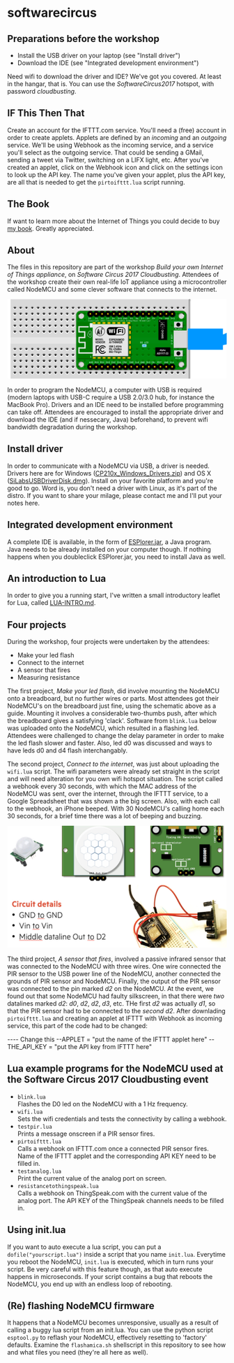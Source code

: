 # softwarecircus
## Preparations before the workshop
* Install the USB driver on your laptop (see "Install driver")
* Download the IDE (see "Integrated development environment")  

Need wifi to download the driver and IDE? We've got you covered. At least in the hangar, that is. You can use the _SoftwareCircus2017_ hotspot, with password _cloudbusting_.

## IF This Then That
Create an account for the IFTTT.com service. You'll need a (free) account in order to create applets. Applets are defined by an _incoming_ and an _outgoing_ service. We'll be using Webhook as the incoming service, and a service you'll select as the outgoing service. That could be sending a GMail, sending a tweet via Twitter, switching on a LIFX light, etc. After you've created an applet, click on the Webhook icon and click on the settings icon to look up the API key. The name you've given your applet, plus the API key, are all that is needed to get the `pirtoifttt.lua` script running.

## The Book
If want to learn more about the Internet of Things you could decide to buy [my book](https://www.bol.com/nl/p/zelf-iot-toepassing-maken-alledaagse-voorwerpen-probleemloos-met-internet-of-things-verbinden/9200000074414682/?suggestionType=featured_product&suggestedFor=zelf%20een%20i&originalSearchContext=media_all&originalSection=main). Greatly appreciated.

## About  
The files in this repository are part of the workshop *Build your own Internet of Things appliance*, on *Software Circus 2017 Cloudbusting*. Attendees of the workshop create their own real-life IoT appliance using a microcontroller called NodeMCU and some clever software that connects to the internet.

![Image of a NodeMCU on a breadboard](https://github.com/rudiniemeijer/softwarecircus/blob/master/nodemcu-on-breadboard.jpg)

In order to program the NodeMCU, a computer with USB is required (modern laptops with USB-C require a USB 2.0/3.0 hub, for instance the MacBook Pro). Drivers and an IDE need to be installed before programming can take off. Attendees are encouraged to install the appropriate driver and download the IDE (and if nessecary, Java) beforehand, to prevent wifi bandwidth degradation during the workshop.

## Install driver
In order to communicate with a NodeMCU via USB, a driver is needed. Drivers here are for Windows ([CP210x_Windows_Drivers.zip](https://github.com/rudiniemeijer/softwarecircus/blob/master/CP210x_Windows_Drivers.zip)) and OS X ([SiLabsUSBDriverDisk.dmg](https://github.com/rudiniemeijer/softwarecircus/blob/master/SiLabsUSBDriverDisk.dmg)). Install on your favorite platform and you're good to go. Word is, you don't need a driver with Linux, as it's part of the distro. If you want to share your milage, please contact me and I'll put your notes here.

## Integrated development environment
A complete IDE is available, in the form of [ESPlorer.jar](https://github.com/rudiniemeijer/softwarecircus/blob/master/ESPlorer.jar), a Java program. Java needs to be already installed on your computer though. If nothing happens when you doubleclick ESPlorer.jar, you need to install Java as well.

## An introduction to Lua
In order to give you a running start, I've written a small introductory leaflet for Lua, called [LUA-INTRO.md](https://github.com/rudiniemeijer/softwarecircus/blob/master/LUA-INTRO.md).

## Four projects
During the workshop, four projects were undertaken by the attendees:
* Make your led flash
* Connect to the internet
* A sensor that fires
* Measuring resistance

The first project, _Make your led flash_, did involve mounting the NodeMCU onto a breadboard, but no further wires or parts. Most attendees got their NodeMCU's on the breadboard just fine, using the schematic above as a guide. Mounting it involves a considerable two-thumbs push, after which the breadboard gives a satisfying 'clack'. Software from `blink.lua` below was uploaded onto the NodeMCU, which resulted in a flashing led. Attendees were challenged to change the delay parameter in order to make the led flash slower and faster. Also, led d0 was discussed and ways to have leds d0 and d4 flash interchangably.

The second project, _Connect to the internet_, was just about uploading the `wifi.lua` script. The wifi parameters were already set straight in the script and will need alteration for you own wifi hotspot situation. The script called a webhook every 30 seconds, with which the MAC address of the NodeMCU was sent, over the internet, through the IFTTT service, to a Google Spreadsheet that was shown a the big screen. Also, with each call to the webhook, an iPhone beeped. With 30 NodeMCU's calling home each 30 seconds, for a brief time there was a lot of beeping and buzzing.

![Image of a PIR sensor connected to a NodeMCU](https://github.com/rudiniemeijer/softwarecircus/blob/master/diagram-of-pir-to-nodemcu.jpg)

The third project, _A sensor that fires_, involved a passive infrared sensor that was connected to the NodeMCU with three wires. One wire connected the PIR sensor to the USB power line of the NodeMCU, another connected the grounds of PIR sensor and NodeMCU. Finally, the output of the PIR sensor was connected to the pin marked _d2_ on the NodeMCU. At the event, we found out that some NodeMCU had faulty silkscreen, in that there were _two_ datalines marked _d2_: _d0_, _d2_, _d2_, _d3_, etc. THe first _d2_ was actually _d1_, so that the PIR sensor had to be connected to the _second_ _d2_. After downlading `pirtoifttt.lua` and creating an applet at IFTTT with Webhook as incoming service, this part of the code had to be changed:

---- Change this
--APPLET = "put the name of the IFTTT applet here"
--THE_API_KEY = "put the API key from IFTTT here"

## Lua example programs for the NodeMCU used at the Software Circus 2017 Cloudbusting event
* `blink.lua`  
Flashes the D0 led on the NodeMCU with a 1 Hz frequency.
* `wifi.lua`  
Sets the wifi credentials and tests the connectivity by calling a webhook.
* `testpir.lua`  
Prints a message onscreen if a PIR sensor fires.
* `pirtoifttt.lua`  
Calls a webhook on IFTTT.com once a connected PIR sensor fires. Name of the IFTTT applet and the corresponding API KEY need to be filled in.
* `testanalog.lua`  
Print the current value of the analog port on screen.  
* `resistancetothingspeak.lua`   
Calls a webhook on ThingSpeak.com with the current value of the analog port. The API KEY of the ThingSpeak channels needs to be filled in.

## Using init.lua
If you want to auto execute a lua script, you can put a `dofile("yourscript.lua")` inside a script that you name `init.lua`. Everytime you reboot the NodeMCU, `init.lua` is executed, which in turn runs your script. Be very careful with this feature though, as that auto execute happens in microseconds. If your script contains a bug that reboots the NodeMCU, you end up with an endless loop of rebooting.

## (Re) flashing NodeMCU firmware
It happens that a NodeMCU becomes unresponsive, usually as a result of calling a buggy lua script from an init.lua. You can use the python script `esptool.py` to reflash your NodeMCU, effectively resetting to 'factory' defaults. Examine the `flashamica.sh` shellscript in this repository to see how and what files you need (they're all here as well).
